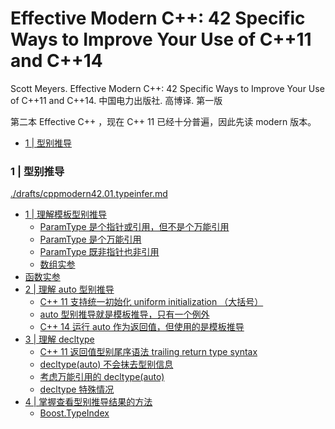 # Effective Modern C++: 42 Specific Ways to Improve Your Use of C++11 and C++14

Scott Meyers. Effective Modern C++: 42 Specific Ways to Improve Your Use of C++11 and C++14. 中国电力出版社. 高博译. 第一版

第二本 Effective C++ ，现在 C++ 11 已经十分普遍，因此先读 modern 版本。

<!-- @import "[TOC]" {cmd="toc" depthFrom=3 depthTo=6 orderedList=false} -->

<!-- code_chunk_output -->

- [1 | 型别推导](#1-型别推导)

<!-- /code_chunk_output -->

### 1 | 型别推导

[./drafts/cppmodern42.01.typeinfer.md](./drafts/cppmodern42.01.typeinfer.md)
- [1 | 理解模板型别推导](./drafts/cppmodern42.01.typeinfer.md#1-理解模板型别推导)
  - [ParamType 是个指针或引用，但不是个万能引用](./drafts/cppmodern42.01.typeinfer.md#paramtype-是个指针或引用但不是个万能引用)
  - [ParamType 是个万能引用](./drafts/cppmodern42.01.typeinfer.md#paramtype-是个万能引用)
  - [ParamType 既非指针也非引用](./drafts/cppmodern42.01.typeinfer.md#paramtype-既非指针也非引用)
  - [数组实参](./drafts/cppmodern42.01.typeinfer.md#数组实参)
- [函数实参](./drafts/cppmodern42.01.typeinfer.md#函数实参)
- [2 | 理解 auto 型别推导](./drafts/cppmodern42.01.typeinfer.md#2-理解-auto-型别推导)
  - [C++ 11 支持统一初始化 uniform initialization （大括号）](./drafts/cppmodern42.01.typeinfer.md#c-11-支持统一初始化-uniform-initialization-大括号)
  - [auto 型别推导就是模板推导，只有一个例外](./drafts/cppmodern42.01.typeinfer.md#auto-型别推导就是模板推导只有一个例外)
  - [C++ 14 运行 auto 作为返回值，但使用的是模板推导](./drafts/cppmodern42.01.typeinfer.md#c-14-运行-auto-作为返回值但使用的是模板推导)
- [3 | 理解 decltype](./drafts/cppmodern42.01.typeinfer.md#3-理解-decltype)
  - [C++ 11 返回值型别尾序语法 trailing return type syntax](./drafts/cppmodern42.01.typeinfer.md#c-11-返回值型别尾序语法-trailing-return-type-syntax)
  - [decltype(auto) 不会抹去型别信息](./drafts/cppmodern42.01.typeinfer.md#decltypeauto-不会抹去型别信息)
  - [考虑万能引用的 decltype(auto)](./drafts/cppmodern42.01.typeinfer.md#考虑万能引用的-decltypeauto)
  - [decltype 特殊情况](./drafts/cppmodern42.01.typeinfer.md#decltype-特殊情况)
- [4 | 掌握查看型别推导结果的方法](./drafts/cppmodern42.01.typeinfer.md#4-掌握查看型别推导结果的方法)
  - [Boost.TypeIndex](./drafts/cppmodern42.01.typeinfer.md#boosttypeindex)
